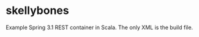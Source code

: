 skellybones
===========

Example Spring 3.1 REST container in Scala. The only XML is the build file. 